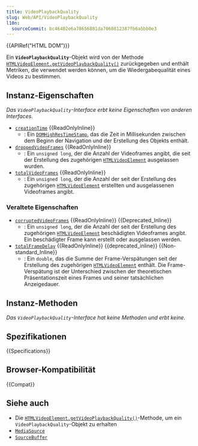 ```yaml
---
title: VideoPlaybackQuality
slug: Web/API/VideoPlaybackQuality
l10n:
  sourceCommit: bc46402e6a78656881da7060812387fb6a5bb0e3
---
```


{{APIRef("HTML DOM")}}

Ein **`VideoPlaybackQuality`**-Objekt wird von der Methode [`HTMLVideoElement.getVideoPlaybackQuality()`](/de/docs/Web/API/HTMLVideoElement/getVideoPlaybackQuality) zurückgegeben und enthält Metriken, die verwendet werden können, um die Wiedergabequalität eines Videos zu bestimmen.

## Instanz-Eigenschaften

_Das `VideoPlaybackQuality`-Interface erbt keine Eigenschaften von anderen Interfaces._

- [`creationTime`](/de/docs/Web/API/VideoPlaybackQuality/creationTime) {{ReadOnlyInline}}
  - : Ein [`DOMHighResTimeStamp`](/de/docs/Web/API/DOMHighResTimeStamp), das die Zeit in Millisekunden zwischen dem Beginn der Navigation und der Erstellung des Objekts enthält.
- [`droppedVideoFrames`](/de/docs/Web/API/VideoPlaybackQuality/droppedVideoFrames) {{ReadOnlyInline}}
  - : Ein `unsigned long`, der die Anzahl der Videoframes angibt, die seit der Erstellung des zugehörigen [`HTMLVideoElement`](/de/docs/Web/API/HTMLVideoElement) ausgelassen wurden.
- [`totalVideoFrames`](/de/docs/Web/API/VideoPlaybackQuality/totalVideoFrames) {{ReadOnlyInline}}
  - : Ein `unsigned long`, der die Anzahl der seit der Erstellung des zugehörigen [`HTMLVideoElement`](/de/docs/Web/API/HTMLVideoElement) erstellten und ausgelassenen Videoframes angibt.

### Veraltete Eigenschaften

- [`corruptedVideoFrames`](/de/docs/Web/API/VideoPlaybackQuality/corruptedVideoFrames) {{ReadOnlyInline}} {{Deprecated_Inline}}
  - : Ein `unsigned long`, der die Anzahl der seit der Erstellung des zugehörigen [`HTMLVideoElement`](/de/docs/Web/API/HTMLVideoElement) beschädigten Videoframes angibt. Ein beschädigter Frame kann erstellt oder ausgelassen werden.
- [`totalFrameDelay`](/de/docs/Web/API/VideoPlaybackQuality/totalFrameDelay) {{ReadOnlyInline}} {{deprecated_inline}} {{Non-standard_Inline}}
  - : Ein `double`, das die Summe der Frame-Verspätungen seit der Erstellung des zugehörigen [`HTMLVideoElement`](/de/docs/Web/API/HTMLVideoElement) enthält. Die Frame-Verspätung ist der Unterschied zwischen der theoretischen Präsentationszeit eines Frames und seiner tatsächlichen Anzeigedauer.

## Instanz-Methoden

_Das `VideoPlaybackQuality`-Interface hat keine Methoden und erbt keine._

## Spezifikationen

{{Specifications}}

## Browser-Kompatibilität

{{Compat}}

## Siehe auch

- Die [`HTMLVideoElement.getVideoPlaybackQuality()`](/de/docs/Web/API/HTMLVideoElement/getVideoPlaybackQuality)-Methode, um ein `VideoPlaybackQuality`-Objekt zu erhalten
- [`MediaSource`](/de/docs/Web/API/MediaSource)
- [`SourceBuffer`](/de/docs/Web/API/SourceBuffer)
